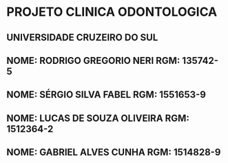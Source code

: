 <H1>PROJETO CLINICA ODONTOLOGICA</H1>

<H2>UNIVERSIDADE CRUZEIRO DO SUL</H2>

NOME: RODRIGO GREGORIO NERI   RGM: 135742-5 <BR>
----------------------------------------------
NOME: SÉRGIO SILVA FABEL      RGM: 1551653-9 <BR>
----------------------------------------------
NOME: LUCAS DE SOUZA OLIVEIRA RGM: 1512364-2  <BR>
----------------------------------------------
NOME: GABRIEL ALVES CUNHA     RGM: 1514828-9  <BR>
----------------------------------------------
